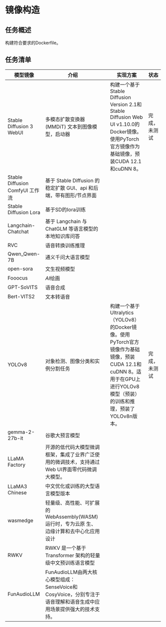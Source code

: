 # 镜像构造

## 任务概述

构建符合要求的Dockerfile。

## 任务清单

| 模型镜像                        | 介绍                                                         |      | 实现方案 | 状态 |
| ------------------------------- | ------------------------------------------------------------ | ---- | -------- | ---- |
| Stable Diffusion 3 WebUI       | 多模态扩散变换器 (MMDiT) 文本到图像模型，启动器              |      | 构建一个基于Stable Diffusion Version 2.1和Stable Diffusion Web UI v1.10.0的Docker镜像。使用PyTorch官方镜像作为基础镜像，预装CUDA 12.1和cuDNN 8。 | 完成，未测试 |
| Stable Diffusion ComfyUl 工作流 | 基于 Stable Diffusion 的稳定扩散 GUI、api 和后端，带有图形/节点界面 |      |          |      |
| Stable Diffusion Lora           | 基于SD的Iora训练                                             |      |          |      |
| Langchain-Chatchat              | 基于 Langchain 与 ChatGLM 等语言模型的本地知识库问答         |      |          |      |
| RVC                             | 语音转换训练推理                                             |      |          |      |
| Qwen\_Qwen-7B                   | 通义千问大语言模型                                           |      |          |      |
| open-sora                       | 文生视频模型                                                 |      |          |      |
| Fooocus                         | $AI$绘画                                                     |      |          |      |
| GPT-SoVITS                      | 语音合成                                                     |      |          |      |
| Bert-VITS2                      | 文本转语音                                                   |      |          |      |
| YOLOv8         | 对象检测、图像分类和实例分割任务                             |          | 构建一个基于Ultralytics（YOLOv8）的Docker镜像。使用PyTorch官方镜像作为基础镜像，预装CUDA 12.1和cuDNN 8。适用于在GPU上进行YOLOv8模型（预装）的训练和推理，预装了YOLOv8n版本。 |完成，未测试|
| gemma-2-27b-it | 谷歌大预言模型                                               |          |      ||
| LLaMA Factory | 开源的低代码大模型微调框架，集成了业界广泛使用的微调技术，支持通过Web UI界面零代码微调大模型。 |          |      ||
| LLaMA3 Chinese | 中文优化或训练的大型语言模型版本                             |          |      ||
| wasmedge       | 轻量级、高性能、可扩展的 WebAssembly(WASM)运行时，专为云原 生、边缘计算和去中心化应用设计 |          |      ||
| RWKV           | RWKV 是一个基于 Transformer 架构的轻量级中文预训练语言模型   |          |      ||
| FunAudioLLM    | FunAudioLLM由两大核心模型组成：SenseVoice和CosyVoice，分别专注于语音理解和语音生成中应用场景提供强大的技术支持。 |          |      ||